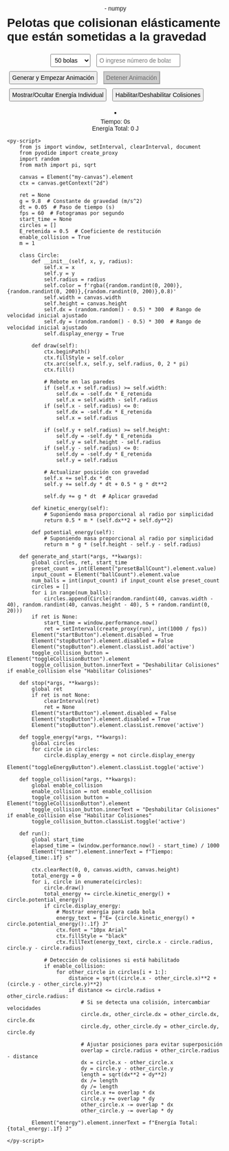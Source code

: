 <!DOCTYPE html>
<html>
<head>
    <script defer src="https://pyscript.net/alpha/pyscript.min.js"></script>
    <py-env>
        - numpy
    </py-env>
    <style>
        body {
            display: flex;
            flex-direction: column;
            align-items: center;
            margin: 0;
            font-family: Arial, sans-serif;
        }
        h1 {
            margin-top: 10px;
        }
        input, select, button {
            margin: 5px;
            padding: 5px;
            font-size: 14px;
        }
        canvas {
            border: 2px solid black;
            margin-top: 20px;
        }
        #controls {
            display: flex;
            flex-wrap: wrap;
            justify-content: center;
            align-items: center;
        }
        #info {
            margin-top: 10px;
            text-align: center;
        }
        button:disabled {
            background-color: #ccc;
            color: #666;
        }
        button.active {
            background-color: #4CAF50;
            color: white;
        }
    </style>
</head>
<body>
    <h1>Pelotas que colisionan elásticamente que están sometidas a la gravedad</h1>
    <div id="controls">
        <div>
            <select id="presetBallCount">
                <option value="50">50 bolas</option>
                <option value="70">70 bolas</option>
                <option value="90">90 bolas</option>
                <option value="120">120 bolas</option>
            </select>
            <input type="number" id="ballCount" placeholder="O ingrese número de bolas" min="1" />
        </div>
        <div>
            <button id="startButton" pys-onClick="generate_and_start">Generar y Empezar Animación</button>
            <button id="stopButton" pys-onClick="stop" disabled>Detener Animación</button>
            <button id="toggleEnergyButton" pys-onClick="toggle_energy">Mostrar/Ocultar Energía Individual</button>
            <button id="toggleCollisionButton" pys-onClick="toggle_collision">Habilitar/Deshabilitar Colisiones</button>
        </div>
    </div>
    <canvas id="my-canvas" width="400" height="600"></canvas>
    <div id="info">
        <div id="timer">Tiempo: 0s</div>
        <div id="energy">Energía Total: 0 J</div>
    </div>

    <py-script>
        from js import window, setInterval, clearInterval, document
        from pyodide import create_proxy
        import random
        from math import pi, sqrt

        canvas = Element("my-canvas").element
        ctx = canvas.getContext("2d")

        ret = None
        g = 9.8  # Constante de gravedad (m/s^2)
        dt = 0.05  # Paso de tiempo (s)
        fps = 60  # Fotogramas por segundo
        start_time = None
        circles = []
        E_retenida = 0.5  # Coeficiente de restitución
        enable_collision = True
        m = 1

        class Circle:
            def __init__(self, x, y, radius):
                self.x = x
                self.y = y
                self.radius = radius
                self.color = f'rgba({random.randint(0, 200)},{random.randint(0, 200)},{random.randint(0, 200)},0.8)'
                self.width = canvas.width
                self.height = canvas.height
                self.dx = (random.random() - 0.5) * 300  # Rango de velocidad inicial ajustado
                self.dy = (random.random() - 0.5) * 300  # Rango de velocidad inicial ajustado
                self.display_energy = True

            def draw(self):
                ctx.beginPath()
                ctx.fillStyle = self.color
                ctx.arc(self.x, self.y, self.radius, 0, 2 * pi)
                ctx.fill()

                # Rebote en las paredes
                if (self.x + self.radius) >= self.width:
                    self.dx = -self.dx * E_retenida
                    self.x = self.width - self.radius
                if (self.x - self.radius) <= 0:
                    self.dx = -self.dx * E_retenida
                    self.x = self.radius

                if (self.y + self.radius) >= self.height:
                    self.dy = -self.dy * E_retenida
                    self.y = self.height - self.radius
                if (self.y - self.radius) <= 0:
                    self.dy = -self.dy * E_retenida
                    self.y = self.radius

                # Actualizar posición con gravedad
                self.x += self.dx * dt
                self.y += self.dy * dt + 0.5 * g * dt**2

                self.dy += g * dt  # Aplicar gravedad

            def kinetic_energy(self):
                # Suponiendo masa proporcional al radio por simplicidad
                return 0.5 * m * (self.dx**2 + self.dy**2)

            def potential_energy(self):
                # Suponiendo masa proporcional al radio por simplicidad
                return m * g * (self.height - self.y - self.radius)

        def generate_and_start(*args, **kwargs):
            global circles, ret, start_time
            preset_count = int(Element("presetBallCount").element.value)
            input_count = Element("ballCount").element.value
            num_balls = int(input_count) if input_count else preset_count
            circles = []
            for i in range(num_balls):
                circles.append(Circle(random.randint(40, canvas.width - 40), random.randint(40, canvas.height - 40), 5 + random.randint(0, 20)))
            if ret is None:
                start_time = window.performance.now()
                ret = setInterval(create_proxy(run), int(1000 / fps))
            Element("startButton").element.disabled = True
            Element("stopButton").element.disabled = False
            Element("stopButton").element.classList.add('active')
            toggle_collision_button = Element("toggleCollisionButton").element
            toggle_collision_button.innerText = "Deshabilitar Colisiones" if enable_collision else "Habilitar Colisiones"

        def stop(*args, **kwargs):
            global ret
            if ret is not None:
                clearInterval(ret)
                ret = None
            Element("startButton").element.disabled = False
            Element("stopButton").element.disabled = True
            Element("stopButton").element.classList.remove('active')

        def toggle_energy(*args, **kwargs):
            global circles
            for circle in circles:
                circle.display_energy = not circle.display_energy
            Element("toggleEnergyButton").element.classList.toggle('active')

        def toggle_collision(*args, **kwargs):
            global enable_collision
            enable_collision = not enable_collision
            toggle_collision_button = Element("toggleCollisionButton").element
            toggle_collision_button.innerText = "Deshabilitar Colisiones" if enable_collision else "Habilitar Colisiones"
            toggle_collision_button.classList.toggle('active')

        def run():
            global start_time
            elapsed_time = (window.performance.now() - start_time) / 1000
            Element("timer").element.innerText = f"Tiempo: {elapsed_time:.1f} s"

            ctx.clearRect(0, 0, canvas.width, canvas.height)
            total_energy = 0
            for i, circle in enumerate(circles):
                circle.draw()
                total_energy += circle.kinetic_energy() + circle.potential_energy()
                if circle.display_energy:
                    # Mostrar energía para cada bola
                    energy_text = f"E= {circle.kinetic_energy() + circle.potential_energy():.1f} J"
                    ctx.font = "10px Arial"
                    ctx.fillStyle = "black"
                    ctx.fillText(energy_text, circle.x - circle.radius, circle.y - circle.radius)

                # Detección de colisiones si está habilitado
                if enable_collision:
                    for other_circle in circles[i + 1:]:
                        distance = sqrt((circle.x - other_circle.x)**2 + (circle.y - other_circle.y)**2)
                        if distance <= circle.radius + other_circle.radius:
                            # Si se detecta una colisión, intercambiar velocidades
                            circle.dx, other_circle.dx = other_circle.dx, circle.dx
                            circle.dy, other_circle.dy = other_circle.dy, circle.dy

                            # Ajustar posiciones para evitar superposición
                            overlap = circle.radius + other_circle.radius - distance
                            dx = circle.x - other_circle.x
                            dy = circle.y - other_circle.y
                            length = sqrt(dx**2 + dy**2)
                            dx /= length
                            dy /= length
                            circle.x += overlap * dx
                            circle.y += overlap * dy
                            other_circle.x -= overlap * dx
                            other_circle.y -= overlap * dy

            Element("energy").element.innerText = f"Energía Total: {total_energy:.1f} J"

    </py-script>
</body>
</html>
